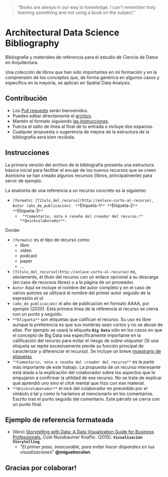 
> "Books are always in our way to knowledge. I can't remember truly learning something and not using a book on the subject."

# Architectural Data Science Bibliography

Bibliografía y materiales de referencia para el estudio de Ciencia de Datos en Arquitectura.

Una colección de libros que han sido importantes en mi formación y en la comprensión de los conceptos que, de forma genérica en algunos casos y específica en la mayoría, se aplican en Spatial Data Analysis.

## Contribución
* Los [Pull requests](https://github.com/lamaquinadetrinos/ads-bibliography/pulls) serán bienvenidos.
* Puedes editar directamente el [archivo](https://github.com/lamaquinadetrinos/ads-bibliography/edit/main/bibliography/Architectural%20Data%20Science%20Bibliography.md).
* Mantén el formato siguiendo [las instrucciones](#instrucciones).
* Fuerza el salto de línea al final de tu entrada o incluye dos espacios.
* Cualquier propuesta o sugerencia de mejora de la estructura de la bibliografía será bien recibida.



## Instrucciones

La primera versión del archivo de la bibliografía presenta una estructura básica inicial para facilitar el encaje de los nuevos recursos que se creen
Asimismo se han creado algunos recursos (libros, principalmente) para servir de ejemplo.

La anatomía de una referencia a un recurso concreto es la siguiente:

  * `(formato) [Título_del_recurso](http://enlace-corto-al-recurso), Autor (año_de_publicación). **`Etiqueta-1`** **`Etiqueta-2`** **`Etiqueta-3`**`  
    * ` "*Comentario, nota o reseña del creador del recurso.*" **@nickcolaborador**.`

  Donde:  
  * `(formato)` es el tipo de recurso como:
    * libro
    * video
    * podcast
    * paper
    * ...
  * `[Título_del_recurso](http://enlace-corto-al-recurso)` es, obviamente, el título del recurso con un enlace opcional a su descarga (en caso de recursos libres) o a la página de un proveedor.
  * `Autor` Aquí se incluye el nombre del autor completo y en el caso de varios autores se utilizará el nombre del primer autor seguido de la expresión *et al.*
  * `(año_de_publicación)` el año de publicación en formato AAAA, por ejemplo (2020). Esta primera línea de la referencia al recurso se cierra con un punto y seguido.
  * `**Etiqueta**` son etiquetas que califican el recurso. Su uso es libre aunque la preferencia es que sus nombres sean cortos y no se abuse de ellas. Por ejemplo se usará la etiqueta **`Big Data`** sólo en los casos en que el concepto de Big Data sea específicamente importante en la calificación del recurso para evitar el riesgo de *sobre-etiquetar* (Si una etiqueta se repite excesivamente pierde su función principal de caracterizar y diferenciar el recurso). Se incluye un breve [muestrario de etiquetas](https://github.com/lamaquinadetrinos/ads-bibliography/blob/main/bibliography/Architectural%20Data%20Science%20Bibliography.md#muestra-de-etiquetas)
  * `"*Comentario, nota o reseña del creador del recurso*"` es la parte más importante de este trabajo. La propuesta de un recurso interesante está atada a la explicación del colaborador sobre los aspectos que le empujaron a confirmar la utilidad de ese recurso. No se trata de explicar qué aprendió uno sino el *click* mental que hizo con ese material.
  * `**@nickcolaborador**` el nick del colaborador en precedido por el símbolo `@` tal y como lo haríamos al mencionarlo en los comentarios. Escrito tras el punto seguido del comentario. Este párrafo se cierra con un punto final.

## Ejemplo de referencia formateada
* (libro) [Storytelling with Data: A Data Visualization Guide for Business Professionals](http://bit.ly/bsd-storytellingdata), Cole Nussbaumer Knaflic. (2015). **`Visualización`** **`Storytelling`**
  * "*El primer paso, inexcusable, para evitar hacer disparates en tus visualizaciones*" **@miguelmcolon**.

## Gracias por colaborar!
